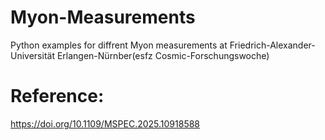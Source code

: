 # Myon-Measurements
Python examples for diffrent Myon measurements at Friedrich-Alexander-Universität Erlangen-Nürnber(esfz Cosmic-Forschungswoche)

# Reference:
https://doi.org/10.1109/MSPEC.2025.10918588
